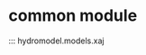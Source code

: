 <!--
 * @Author: Wenyu Ouyang
 * @Date: 2024-02-09 15:56:48
 * @LastEditTime: 2024-02-10 17:08:33
 * @LastEditors: Wenyu Ouyang
 * @Description: 
 * @FilePath: \hydro-model-xaj\docs\common.md
 * Copyright (c) 2023-2024 Wenyu Ouyang. All rights reserved.
-->
# common module

::: hydromodel.models.xaj